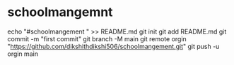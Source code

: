 # schoolmangemnt
echo "#schoolmangement " >> README.md
git init 
git add README.md
git commit -m "first commit"
git branch -M main
git remote orgin "https://github.com/dikshithdikshi506/schoolmangement.git"
git push -u orgin main
